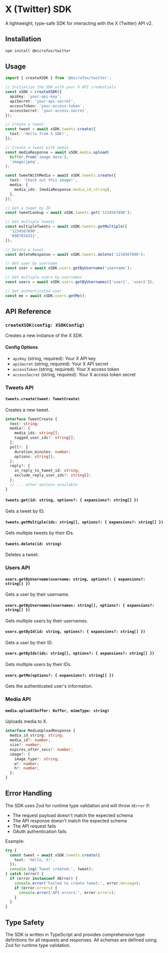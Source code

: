 # X (Twitter) SDK

A lightweight, type-safe SDK for interacting with the X (Twitter) API v2.

## Installation

```bash
npm install @microfox/twitter
```

## Usage

```typescript
import { createXSDK } from '@microfox/twitter';

// Initialize the SDK with your X API credentials
const xSDK = createXSDK({
  apiKey: 'your-api-key',
  apiSecret: 'your-api-secret',
  accessToken: 'your-access-token',
  accessSecret: 'your-access-secret',
});

// Create a tweet
const tweet = await xSDK.tweets.create({
  text: 'Hello from X SDK!',
});

// Create a tweet with media
const mediaResponse = await xSDK.media.upload(
  Buffer.from('image data'),
  'image/jpeg',
);

const tweetWithMedia = await xSDK.tweets.create({
  text: 'Check out this image!',
  media: {
    media_ids: [mediaResponse.media_id_string],
  },
});

// Get a tweet by ID
const tweetLookup = await xSDK.tweets.get('1234567890');

// Get multiple tweets
const multipleTweets = await xSDK.tweets.getMultiple([
  '1234567890',
  '0987654321',
]);

// Delete a tweet
const deleteResponse = await xSDK.tweets.delete('1234567890');

// Get user by username
const user = await xSDK.users.getByUsername('username');

// Get multiple users by usernames
const users = await xSDK.users.getByUsernames(['user1', 'user2']);

// Get authenticated user
const me = await xSDK.users.getMe();
```

## API Reference

### `createXSDK(config: XSDKConfig)`

Creates a new instance of the X SDK.

#### Config Options

- `apiKey` (string, required): Your X API key
- `apiSecret` (string, required): Your X API secret
- `accessToken` (string, required): Your X access token
- `accessSecret` (string, required): Your X access token secret

### Tweets API

#### `tweets.create(tweet: TweetCreate)`

Creates a new tweet.

```typescript
interface TweetCreate {
  text: string;
  media?: {
    media_ids: string[];
    tagged_user_ids?: string[];
  };
  poll?: {
    duration_minutes: number;
    options: string[];
  };
  reply?: {
    in_reply_to_tweet_id: string;
    exclude_reply_user_ids?: string[];
  };
  // ... other options available
}
```

#### `tweets.get(id: string, options?: { expansions?: string[] })`

Gets a tweet by ID.

#### `tweets.getMultiple(ids: string[], options?: { expansions?: string[] })`

Gets multiple tweets by their IDs.

#### `tweets.delete(id: string)`

Deletes a tweet.

### Users API

#### `users.getByUsername(username: string, options?: { expansions?: string[] })`

Gets a user by their username.

#### `users.getByUsernames(usernames: string[], options?: { expansions?: string[] })`

Gets multiple users by their usernames.

#### `users.getById(id: string, options?: { expansions?: string[] })`

Gets a user by their ID.

#### `users.getByIds(ids: string[], options?: { expansions?: string[] })`

Gets multiple users by their IDs.

#### `users.getMe(options?: { expansions?: string[] })`

Gets the authenticated user's information.

### Media API

#### `media.upload(buffer: Buffer, mimeType: string)`

Uploads media to X.

```typescript
interface MediaUploadResponse {
  media_id_string: string;
  media_id?: number;
  size?: number;
  expires_after_secs?: number;
  image?: {
    image_type?: string;
    w?: number;
    h?: number;
  };
}
```

## Error Handling

The SDK uses Zod for runtime type validation and will throw `XError` if:

- The request payload doesn't match the expected schema
- The API response doesn't match the expected schema
- The API request fails
- OAuth authentication fails

Example:

```typescript
try {
  const tweet = await xSDK.tweets.create({
    text: 'Hello, X!',
  });
  console.log('Tweet created:', tweet);
} catch (error) {
  if (error instanceof XError) {
    console.error('Failed to create tweet:', error.message);
    if (error.errors) {
      console.error('API errors:', error.errors);
    }
  }
}
```

## Type Safety

The SDK is written in TypeScript and provides comprehensive type definitions for all requests and responses. All schemas are defined using Zod for runtime type validation.
